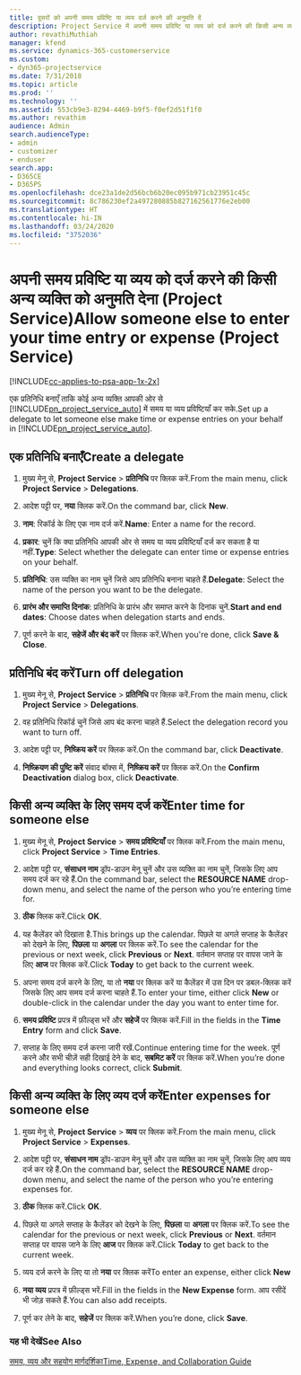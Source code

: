 ```yaml
---
title: दूसरों को अपनी समय प्रविष्टि या व्यय दर्ज करने की अनुमति दें
description: Project Service में अपनी समय प्रविष्टि या व्यय को दर्ज करने की किसी अन्य व्यक्ति को अनुमति देना का तरीका
author: revathiMuthiah
manager: kfend
ms.service: dynamics-365-customerservice
ms.custom:
- dyn365-projectservice
ms.date: 7/31/2018
ms.topic: article
ms.prod: ''
ms.technology: ''
ms.assetid: 553cb9e3-8294-4469-b9f5-f0ef2d51f1f0
ms.author: revathim
audience: Admin
search.audienceType:
- admin
- customizer
- enduser
search.app:
- D365CE
- D365PS
ms.openlocfilehash: dce23a1de2d56bcb6b20ec095b971cb23951c45c
ms.sourcegitcommit: 8c786230ef2a497280885b827162561776e2eb00
ms.translationtype: HT
ms.contentlocale: hi-IN
ms.lasthandoff: 03/24/2020
ms.locfileid: "3752036"
---
```

# <a name="allow-someone-else-to-enter-your-time-entry-or-expense-project-service"></a><span data-ttu-id="32ba8-103">अपनी समय प्रविष्टि या व्यय को दर्ज करने की किसी अन्य व्यक्ति को अनुमति देना (Project Service)</span><span class="sxs-lookup"><span data-stu-id="32ba8-103">Allow someone else to enter your time entry or expense (Project Service)</span></span>

[!INCLUDE[cc-applies-to-psa-app-1x-2x](../includes/cc-applies-to-psa-app-1x-2x.md)]

<span data-ttu-id="32ba8-104">एक प्रतिनिधि बनाएँ ताकि कोई अन्य व्यक्ति आपकी ओर से [!INCLUDE[pn_project_service_auto](../includes/pn-project-service-auto.md)] में समय या व्यय प्रविष्टियाँ कर सके.</span><span class="sxs-lookup"><span data-stu-id="32ba8-104">Set up a delegate to let someone else make time or expense entries on your behalf in [!INCLUDE[pn_project_service_auto](../includes/pn-project-service-auto.md)].</span></span>  
  
## <a name="create-a-delegate"></a><span data-ttu-id="32ba8-105">एक प्रतिनिधि बनाएँ</span><span class="sxs-lookup"><span data-stu-id="32ba8-105">Create a delegate</span></span>  
  
1.  <span data-ttu-id="32ba8-106">मुख्य मेनू से, **Project Service** > **प्रतिनिधि** पर क्लिक करें.</span><span class="sxs-lookup"><span data-stu-id="32ba8-106">From the main menu, click **Project Service** > **Delegations**.</span></span>  
  
2.  <span data-ttu-id="32ba8-107">आदेश पट्टी पर, **नया** क्लिक करें.</span><span class="sxs-lookup"><span data-stu-id="32ba8-107">On the command bar, click **New**.</span></span>  
  
3. <span data-ttu-id="32ba8-108">**नाम**: रिकॉर्ड के लिए एक नाम दर्ज करें.</span><span class="sxs-lookup"><span data-stu-id="32ba8-108">**Name**: Enter a name for the record.</span></span>  
  
4. <span data-ttu-id="32ba8-109">**प्रकार**: चुनें कि क्या प्रतिनिधि आपकी ओर से समय या व्यय प्रविष्टियाँ दर्ज कर सकता है या नहीं.</span><span class="sxs-lookup"><span data-stu-id="32ba8-109">**Type**: Select whether the delegate can enter time or expense entries on your behalf.</span></span>  
  
5. <span data-ttu-id="32ba8-110">**प्रतिनिधि**: उस व्यक्ति का नाम चुनें जिसे आप प्रतिनिधि बनाना चाहते हैं.</span><span class="sxs-lookup"><span data-stu-id="32ba8-110">**Delegate**: Select the name of the person you want to be the delegate.</span></span>  
  
6. <span data-ttu-id="32ba8-111">**प्रारंभ और समाप्ति दिनांक**: प्रतिनिधि के प्रारंभ और समाप्त करने के दिनांक चुनें.</span><span class="sxs-lookup"><span data-stu-id="32ba8-111">**Start and end dates**: Choose dates when delegation starts and ends.</span></span>  
  
7.  <span data-ttu-id="32ba8-112">पूर्ण करने के बाद, **सहेजें और बंद करें** पर क्लिक करें.</span><span class="sxs-lookup"><span data-stu-id="32ba8-112">When you're done, click **Save & Close**.</span></span>  
  
## <a name="turn-off-delegation"></a><span data-ttu-id="32ba8-113">प्रतिनिधि बंद करें</span><span class="sxs-lookup"><span data-stu-id="32ba8-113">Turn off delegation</span></span>  
  
1.  <span data-ttu-id="32ba8-114">मुख्य मेनू से, **Project Service** > **प्रतिनिधि** पर क्लिक करें.</span><span class="sxs-lookup"><span data-stu-id="32ba8-114">From the main menu, click **Project Service** > **Delegations**.</span></span>  
  
2.  <span data-ttu-id="32ba8-115">वह प्रतिनिधि रिकॉर्ड चुनें जिसे आप बंद करना चाहते हैं.</span><span class="sxs-lookup"><span data-stu-id="32ba8-115">Select the delegation record you want to turn off.</span></span>  
  
3.  <span data-ttu-id="32ba8-116">आदेश पट्टी पर, **निष्क्रिय करें** पर क्लिक करें.</span><span class="sxs-lookup"><span data-stu-id="32ba8-116">On the command bar, click **Deactivate**.</span></span>  
  
4.  <span data-ttu-id="32ba8-117">**निष्क्रियण की पुष्टि करें** संवाद बॉक्स में, **निष्क्रिय करें** पर क्लिक करें.</span><span class="sxs-lookup"><span data-stu-id="32ba8-117">On the **Confirm Deactivation** dialog box, click **Deactivate**.</span></span>  
  
## <a name="enter-time-for-someone-else"></a><span data-ttu-id="32ba8-118">किसी अन्य व्यक्ति के लिए समय दर्ज करें</span><span class="sxs-lookup"><span data-stu-id="32ba8-118">Enter time for someone else</span></span>  
  
1.  <span data-ttu-id="32ba8-119">मुख्य मेनू से, **Project Service** > **समय प्रविष्टियाँ** पर क्लिक करें.</span><span class="sxs-lookup"><span data-stu-id="32ba8-119">From the main menu, click **Project Service** > **Time Entries**.</span></span>  
  
2.  <span data-ttu-id="32ba8-120">आदेश पट्टी पर, **संसाधन नाम** ड्रॉप-डाउन मेनू चुनें और उस व्यक्ति का नाम चुनें, जिसके लिए आप समय दर्ज कर रहे हैं.</span><span class="sxs-lookup"><span data-stu-id="32ba8-120">On the command bar, select the **RESOURCE NAME** drop-down menu, and select the name of the person who you’re entering time for.</span></span>  
  
3.  <span data-ttu-id="32ba8-121">**ठीक** क्लिक करें.</span><span class="sxs-lookup"><span data-stu-id="32ba8-121">Click **OK**.</span></span>  
  
4.  <span data-ttu-id="32ba8-122">यह कैलेंडर को दिखाता है.</span><span class="sxs-lookup"><span data-stu-id="32ba8-122">This brings up the calendar.</span></span> <span data-ttu-id="32ba8-123">पिछले या अगले सप्ताह के कैलेंडर को देखने के लिए, **पिछला** या **अगला** पर क्लिक करें.</span><span class="sxs-lookup"><span data-stu-id="32ba8-123">To see the calendar for the previous or next week, click **Previous** or **Next**.</span></span> <span data-ttu-id="32ba8-124">वर्तमान सप्ताह पर वापस जाने के लिए **आज** पर क्लिक करें.</span><span class="sxs-lookup"><span data-stu-id="32ba8-124">Click **Today** to get back to the current week.</span></span>  
  
5.  <span data-ttu-id="32ba8-125">अपना समय दर्ज करने के लिए, या तो **नया** पर क्लिक करें या कैलेंडर में उस दिन पर डबल-क्लिक करें जिसके लिए आप समय दर्ज करना चाहते हैं.</span><span class="sxs-lookup"><span data-stu-id="32ba8-125">To enter your time, either click **New** or double-click in the calendar under the day you want to enter time for.</span></span>  
  
6.  <span data-ttu-id="32ba8-126">**समय प्रविष्टि** प्रपत्र में फ़ील्ड्स भरें और **सहेजें** पर क्लिक करें.</span><span class="sxs-lookup"><span data-stu-id="32ba8-126">Fill in the fields in the **Time Entry** form and click **Save**.</span></span>  
  
7.  <span data-ttu-id="32ba8-127">सप्ताह के लिए समय दर्ज करना जारी रखें.</span><span class="sxs-lookup"><span data-stu-id="32ba8-127">Continue entering time for the week.</span></span> <span data-ttu-id="32ba8-128">पूर्ण करने और सभी चीज़ें सही दिखाई देने के बाद, **सबमिट करें** पर क्लिक करें.</span><span class="sxs-lookup"><span data-stu-id="32ba8-128">When you’re done and everything looks correct, click **Submit**.</span></span>  
  
## <a name="enter-expenses-for-someone-else"></a><span data-ttu-id="32ba8-129">किसी अन्य व्यक्ति के लिए व्यय दर्ज करें</span><span class="sxs-lookup"><span data-stu-id="32ba8-129">Enter expenses for someone else</span></span>  
  
1.  <span data-ttu-id="32ba8-130">मुख्य मेनू से, **Project Service** > **व्यय** पर क्लिक करें.</span><span class="sxs-lookup"><span data-stu-id="32ba8-130">From the main menu, click **Project Service** > **Expenses**.</span></span>  
  
2.  <span data-ttu-id="32ba8-131">आदेश पट्टी पर, **संसाधन नाम** ड्रॉप-डाउन मेनू चुनें और उस व्यक्ति का नाम चुनें, जिसके लिए आप व्यय दर्ज कर रहे हैं.</span><span class="sxs-lookup"><span data-stu-id="32ba8-131">On the command bar, select the **RESOURCE NAME** drop-down menu, and select the name of the person who you’re entering expenses for.</span></span>  
  
3.  <span data-ttu-id="32ba8-132">**ठीक** क्लिक करें.</span><span class="sxs-lookup"><span data-stu-id="32ba8-132">Click **OK**.</span></span>  
  
4.  <span data-ttu-id="32ba8-133">पिछले या अगले सप्ताह के कैलेंडर को देखने के लिए, **पिछला** या **अगला** पर क्लिक करें.</span><span class="sxs-lookup"><span data-stu-id="32ba8-133">To see the calendar for the previous or next week, click **Previous** or **Next**.</span></span> <span data-ttu-id="32ba8-134">वर्तमान सप्ताह पर वापस जाने के लिए **आज** पर क्लिक करें.</span><span class="sxs-lookup"><span data-stu-id="32ba8-134">Click **Today** to get back to the current week.</span></span>  
  
5.  <span data-ttu-id="32ba8-135">व्यय दर्ज करने के लिए या तो **नया** पर क्लिक करें</span><span class="sxs-lookup"><span data-stu-id="32ba8-135">To enter an expense, either click **New**</span></span>  
  
6.  <span data-ttu-id="32ba8-136">**नया व्यय** प्रपत्र में फ़ील्ड्स भरें.</span><span class="sxs-lookup"><span data-stu-id="32ba8-136">Fill in the fields in the **New Expense** form.</span></span> <span data-ttu-id="32ba8-137">आप रसीदें भी जोड़ सकते हैं.</span><span class="sxs-lookup"><span data-stu-id="32ba8-137">You can also add receipts.</span></span>  
  
7.  <span data-ttu-id="32ba8-138">पूर्ण कर लेने के बाद, **सहेजें** पर क्लिक करें.</span><span class="sxs-lookup"><span data-stu-id="32ba8-138">When you’re done, click **Save**.</span></span>  
  
### <a name="see-also"></a><span data-ttu-id="32ba8-139">यह भी देखें</span><span class="sxs-lookup"><span data-stu-id="32ba8-139">See Also</span></span>  
 [<span data-ttu-id="32ba8-140">समय, व्यय और सहयोग मार्गदर्शिका</span><span class="sxs-lookup"><span data-stu-id="32ba8-140">Time, Expense, and Collaboration Guide</span></span>](../project-service/time-expense-collaboration-guide.md)
